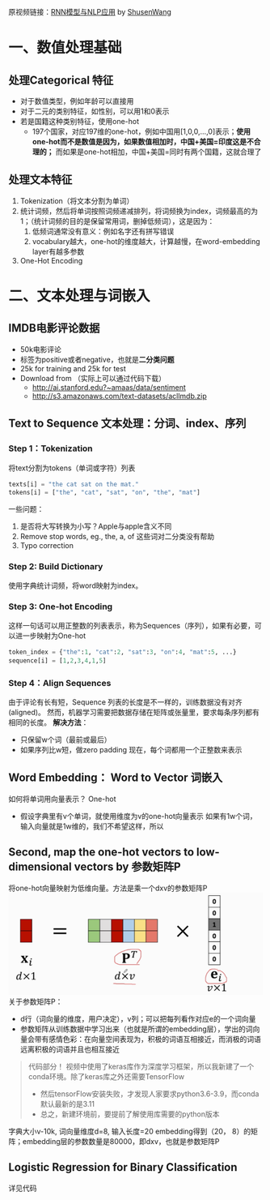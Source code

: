 原视频链接：[RNN模型与NLP应用](https://www.bilibili.com/video/BV1w54y1L7xK?spm_id_from=333.788.videopod.sections&vd_source=e63f08e3795a7d51a7cfc6c0294d87ee) by [ShusenWang](https://space.bilibili.com/1369507485)

# 一、数值处理基础
## 处理Categorical 特征
- 对于数值类型，例如年龄可以直接用
- 对于二元的类别特征，如性别，可以用1和0表示
- 若是国籍这种类别特征，使用one-hot
	- 197个国家，对应197维的one-hot，例如中国用[1,0,0,...,0]表示；**使用one-hot而不是数值是因为，如果数值相加时，中国+美国=印度这是不合理的；** 而如果是one-hot相加，中国+美国=同时有两个国籍，这就合理了
## 处理文本特征
1. Tokenization（将文本分割为单词）
2. 统计词频，然后将单词按照词频递减排列，将词频换为index，词频最高的为1；（统计词频的目的是保留常用词，删掉低频词），这是因为：
	1. 低频词通常没有意义：例如名字还有拼写错误
	2. vocabulary越大，one-hot的维度越大，计算越慢，在word-embedding layer有越多参数
3. One-Hot Encoding

# 二、文本处理与词嵌入

## IMDB电影评论数据
- 50k电影评论
- 标签为positive或者negative，也就是**二分类问题**
- 25k for training and 25k for test
- Download from （实际上可以通过代码下载）
	- http://ai.stanford.edu?~amaas/data/sentiment
	- http://s3.amazonaws.com/text-datasets/acllmdb.zip
## Text to Sequence 文本处理：分词、index、序列
### Step 1：Tokenization
将text分割为tokens（单词或字符）列表
```python
texts[i] = "the cat sat on the mat."
tokens[i] = ["the", "cat", "sat", "on", "the", "mat"]
```
一些问题：
1. 是否将大写转换为小写？Apple与apple含义不同
2. Remove stop words, eg., the, a, of 这些词对二分类没有帮助 
3. Typo correction
### Step 2: Build Dictionary
使用字典统计词频，将word映射为index。
### Step 3: One-hot Encoding
这样一句话可以用正整数的列表表示，称为Sequences（序列），如果有必要，可以进一步映射为One-hot
```python
token_index = {"the":1, "cat":2, "sat":3, "on":4, "mat":5, ...}
sequence[i] = [1,2,3,4,1,5]
```
### Step 4：Align Sequences
由于评论有长有短，Sequence 列表的长度是不一样的，训练数据没有对齐(aligned)。
然而，机器学习需要把数据存储在矩阵或张量里，要求每条序列都有相同的长度。
**解决方法**：
- 只保留w个词（最前或最后）
- 如果序列比w短，做zero padding
现在，每个词都用一个正整数来表示
## Word Embedding： Word to Vector 词嵌入
如何将单词用向量表示？ One-hot
- 假设字典里有v个单词，就使用维度为v的one-hot向量表示
如果有1w个词，输入向量就是1w维的，我们不希望这样，所以
## Second, map the one-hot vectors to low-dimensional vectors by 参数矩阵P
将one-hot向量映射为低维向量。方法是乘一个dxv的参数矩阵P
<img src="Pasted image 20250327204230.png">
关于参数矩阵P：
- d行（词向量的维度，用户决定），v列；可以把每列看作对应e的一个词向量
- 参数矩阵从训练数据中学习出来（也就是所谓的embedding层），学出的词向量会带有感情色彩：在向量空间表现为，积极的词语互相接近，而消极的词语远离积极的词语并且也相互接近

>代码部分！
>视频中使用了keras库作为深度学习框架，所以我新建了一个conda环境。除了keras库之外还需要TensorFlow
>- 然后tensorFlow安装失败，才发现人家要求python3.6-3.9，而conda默认最新的是3.11
>- 总之，新建环境前，要提前了解使用库需要的python版本

字典大小v-10k, 词向量维度d=8, 输入长度=20
embedding得到（20， 8）的矩阵；embedding层的参数数量是80000，即dxv，也就是参数矩阵P

## Logistic Regression for Binary Classification
详见代码

